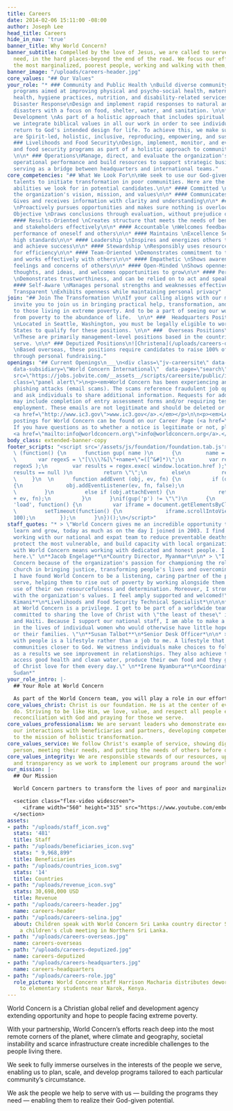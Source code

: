 ```yaml
---
title: Careers
date: 2014-02-06 15:11:00 -08:00
author: Joseph Lee
head_title: Careers
hide_in_nav: 'true'
banner_title: Why World Concern?
banner_subtitle: Compelled by the love of Jesus, we are called to serve those in greatest
  need, in the hard places-beyond the end of the road. We focus our efforts on serving
  the most marginalized, poorest people, working and walking with them, in their world.
banner_image: "/uploads/careers-header.jpg"
core_values: "## Our Values"
your_role: "* ### Community and Public Health \nBuild diverse community-based health
  programs aimed at improving physical and psycho-social health, maternal and child
  health, hygiene practices, nutrition, and disability-related services. \n\n* ###
  Disaster Response\nDesign and implement rapid responses to natural and man-made
  disasters with a focus on food, shelter, water, and sanitation. \n\n* ### Transformational
  Development \nAs part of a holistic approach that includes spiritual transformation,
  we integrate biblical values in all our work in order to see individuals and communities
  return to God's intended design for life. To achieve this, we make sure our programs
  are Spirit-led, holistic, inclusive, reproducing, empowering, and sustainable. \n\n*
  ### Livelihoods and Food Security\nDesign, implement, monitor, and evaluate livelihood
  and food security programs as part of a holistic approach to community development.
  \n\n* ### Operations\nManage, direct, and evaluate the organization's fiscal and
  operational performance and build resources to support strategic business goals,
  serving as a bridge between headquarters and international teams."
core_competencies: "## What We Look For\n\nWe seek to use our God-given gifts and
  talents to initiate transformation in poor communities. Here are the skills and
  abilities we look for in potential candidates.\n\n* #### Committed \nAligns with
  the organization's vision, mission, and values\n\n* #### Communicates \nClearly
  Gives and receives information with clarity and understanding\n\n* #### Takes Initiative
  \nProactively pursues opportunities and makes sure nothing is overlooked\n\n* ####
  Objective \nDraws conclusions through evaluation, without prejudice or bias\n\n*
  #### Results-Oriented \nCreates structure that meets the needs of beneficiaries
  and stakeholders effectively\n\n* #### Accountable \nWelcomes feedback about the
  performance of oneself and others\n\n* #### Maintains \nExcellence Sets and maintains
  high standards\n\n* #### Leadership \nInspires and energizes others to work together
  and achieve success\n\n* #### Stewardship \nResponsibly uses resources and strives
  for efficiency\n\n* #### Team-Oriented \nDemonstrates commitment to team activities
  and works effectively with others\n\n* #### Empathetic \nShows awareness for the
  feelings and concerns of others\n\n* #### Open-Minded \nShows openness to new information,
  thoughts, and ideas, and welcomes opportunities to grow\n\n* #### Personal Integrity
  \nDemonstrates trustworthiness, and can be relied on to act and speak with honesty\n\n*
  #### Self-Aware \nManages personal strengths and weaknesses effectively\n\n* ####
  Transparent \nExhibits openness while maintaining personal privacy"
join: "## Join The Transformation \n\nIf your calling aligns with our mission, we
  invite you to join us in bringing practical help, transformation, and reconciliation
  to those living in extreme poverty. And to be a part of seeing our world transformed
  from poverty to the abundance of life.  \n\n* ###  Headquarters Positions\n![Harun](/uploads/careers-headquarters.jpg)
  \nLocated in Seattle, Washington, you must be legally eligible to work in the United
  States to qualify for these positions. \n\n* ###  Overseas Positions\n![Harun](/uploads/careers-overseas.jpg)
  \nThese are primarily management-level positions based in the countries where we
  serve. \n\n* ### Deputized Positions\n![Christena](/uploads/careers-deputized.jpg)
  \nBased overseas, these positions require candidates to raise 100% of their support
  through personal fundraising."
openings: "## Current Openings\n___\n<div class=\"jv-careersite\" data-careersite=\"cristaministries\"
  data-subsidiary=\"World Concern International\"  data-page=\"search\"></div> \n<script
  src=\"https://jobs.jobvite.com/__assets__/scripts/careersite/public/iframe.js\"></script>\n\n<div
  class=\"panel alert\">\n<p><em>World Concern has been experiencing an increase in
  phishing attacks (email scams). The scams reference fraudulent job opportunities
  and ask individuals to share additional information. Requests for additional information
  may include completion of entry assessment forms and/or requiring test scores for
  employment. These emails are not legitimate and should be deleted or reported to
  <a href=\"http://www.ic3.gov\">www.ic3.gov</a>.</em></p>\n\n<p><em>Legitimate job
  postings for World Concern can be found on our Career Page (<a href=\"https://worldconcern.org/about/careers/\">https://worldconcern.org/about/careers/</a>).
  If you have questions as to whether a notice is legitimate or not, please email
  <a href=\"mailto:info@worldconcern.org\">info@worldconcern.org</a>.</em></p>\n</div>\n<br/>"
body_class: extended-banner-copy
footer_scripts: "<script src='/assets/js/foundation/foundation.tab.js'></script>\n<script>\n
  \ (function() {\n      function gup( name )\n      {\n        name = name.replace(/[\\[]/,\"\\\\\\[\").replace(/[\\]]/,\"\\\\\\]\");\n
  \       var regexS = \"[\\\\?&]\"+name+\"=([^&#]*)\";\n        var regex = new RegExp(
  regexS );\n        var results = regex.exec( window.location.href );\n        if(
  results == null )\n          return \"\";\n        else\n          return results[1];\n
  \     }\n  \n      function addEvent (obj, ev, fn) {\n          if (obj.addEventListener)
  {\n              obj.addEventListener(ev, fn, false);\n              return true;\n
  \         }\n          else if (obj.attachEvent) {\n              return obj.attachEvent('on'
  + ev, fn);\n          }\n      }\nif(gup('p') != \"\")\n      {\n        addEvent(window,
  'load', function() {\n          var iframe = document.getElementsByClassName('jv-careersite-iframe')[0];\n
  \         setTimeout(function() {\n              iframe.scrollIntoView();\n          },
  100);\n        });\n      }\n})();\n</script>"
staff_quotes: "* > \"World Concern gives me an incredible opportunity to contribute,
  learn and grow, today as much as on the day I joined in 2003. I find meaning in
  working with our national and expat team to reduce preventable deaths of young children,
  protect the most vulnerable, and build capacity with local organizations. Working
  with World Concern means working with dedicated and honest people. I love working
  here.\" \n**Jacob Engelage**\n*Country Director, Myanmar*\n\n* > \"I work for World
  Concern because of the organization's passion for championing the role of the local
  church in bringing justice, transforming people's lives and overcoming global poverty.
  I have found World Concern to be a listening, caring partner of the people they
  serve, helping them to rise out of poverty by working alongside them and making
  use of their own resourcefulness and determination. Moreover, I strongly associate
  with the organization's values. I feel amply supported and welcomed!\"\n**Humphrey
  Kimani**\n*Livelihoods and Food Security Technical Specialist*\n\n\n* > \"Serving
  at World Concern is a privilege. I get to be part of a worldwide team of professionals
  committed to sharing the love of Christ with \"the least of these\" in Asia, Africa
  and Haiti. Because I support our national staff, I am able to make a difference
  in the lives of individual women who would otherwise have little hope for themselves
  or their families. \"\n**Susan Talbot**\n*Senior Desk Officer*\n\n* > \"Working
  with people is a lifestyle rather than a job to me. A lifestyle that seeks to bring
  communities closer to God. We witness individuals make choices to follow Christ
  as a results we see improvement in relationships. They also achieve their goals,
  access good health and clean water, produce their own food and they give testimonies
  of Christ love for them every day.\" \n**Irene Nyambura**\n*Coordinator, OVT South
  Sudan*"
your_role_intro: |-
  ## Your Role at World Concern

  As part of the World Concern team, you will play a role in our efforts to alleviate poverty in some of the world's poorest communities. Your role may involve one or several short and long-term programs that focus on the following:
core_values_christ: Christ is our foundation. He is at the center of everything we
  do. Striving to be like Him, we love, value, and respect all people equally, pursuing
  reconciliation with God and praying for those we serve.
core_values_professionalism: We are servant leaders who demonstrate excellence in
  our interactions with beneficiaries and partners, developing competent leaders committed
  to the mission of holistic transformation.
core_values_service: We follow Christ's example of service, showing dignity to every
  person, meeting their needs, and putting the needs of others before our own.
core_values_integrity: We are responsible stewards of our resources, upholding honesty
  and transparency as we work to implement our programs around the world.
our_mission: |-
  ## Our Mission

  World Concern partners to transform the lives of poor and marginalized people through disaster response and sustainable community development. The love of Christ compels us to pursue reconciliation and equip those we serve, so that they may in turn share with others.

  <section class="flex-video widescreen">
     <iframe width="560" height="315" src="https://www.youtube.com/embed/sj1_EW6HE9g?rel=0&amp;controls=0&amp;showinfo=0" frameborder="0" allow="autoplay; encrypted-media" allowfullscreen></iframe>
  </section>
assets:
- path: "/uploads/staff_icon.svg"
  stats: '481'
  title: Staff
- path: "/uploads/beneficiaries_icon.svg"
  stats: " 9,968,899"
  title: Beneficiaries
- path: "/uploads/countries_icon.svg"
  stats: '14'
  title: Countries
- path: "/uploads/revenue_icon.svg"
  stats: 30,698,000 USD
  title: Revenue
- path: "/uploads/careers-header.jpg"
  name: careers-header
- path: "/uploads/careers-selina.jpg"
  about: Children speak with World Concern Sri Lanka country director Selina during
    a children's club meeting in Northern Sri Lanka.
- path: "/uploads/careers-overseas.jpg"
  name: careers-overseas
- path: "/uploads/careers-deputized.jpg"
  name: careers-deputized
- path: "/uploads/careers-headquarters.jpg"
  name: careers-headquarters
- path: "/uploads/careers-role.jpg"
  role_picture: World Concern staff Harrison Macharia distributes deworming medication
    to elementary students near Narok, Kenya.
---
```


World Concern is a Christian global relief and development agency extending opportunity and hope to people facing extreme poverty.

With your partnership, World Concern’s efforts reach deep into the most remote corners of the planet, where climate and geography, societal instability and scarce infrastructure create incredible challenges to the people living there.

We seek to fully immerse ourselves in the interests of the people we serve, enabling us to plan, scale, and develop programs tailored to each particular community’s circumstance.

We ask the people we help to serve with us — building the programs they need — enabling them to realize their God-given potential.

